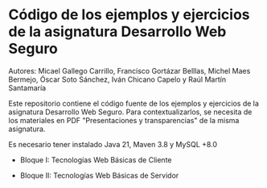 # Código de los ejemplos y ejercicios de la asignatura Desarrollo Web Seguro

Autores: Micael Gallego Carrillo, Francisco Gortázar Belllas, Michel Maes Bermejo, Óscar Soto Sánchez, Iván Chicano Capelo y Raúl Martín Santamaría

Este repositorio contiene el código fuente de los ejemplos y ejercicios de la asignatura Desarrollo Web Seguro. Para contextualizarlos, se necesita de los materiales en PDF "Presentaciones y transparencias" de la misma asignatura.

Es necesario tener instalado Java 21, Maven 3.8 y MySQL +8.0

- Bloque I: Tecnologías Web Básicas de Cliente

- Bloque II: Tecnologías Web Básicas de Servidor
